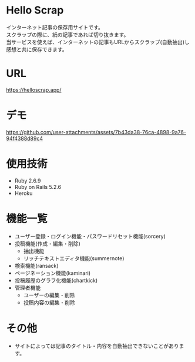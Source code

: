 # Hello Scrap
インターネット記事の保存用サイトです。<br>
スクラップの際に、紙の記事であれば切り抜きます。<br>
当サービスを使えば、インターネットの記事もURLからスクラップ(自動抽出)し感想と共に保存できます。<br>

# URL
https://helloscrap.app/

# デモ

https://github.com/user-attachments/assets/7b43da38-76ca-4898-9a76-94f4388d89c4


# 使用技術
- Ruby 2.6.9
- Ruby on Rails 5.2.6
- Heroku

# 機能一覧
- ユーザー登録・ログイン機能・パスワードリセット機能(sorcery)
- 投稿機能(作成・編集・削除)
    - 抽出機能
    - リッチテキストエディタ機能(summernote)
- 検索機能(ransack)
- ページネーション機能(kaminari)
- 投稿履歴のグラフ化機能(chartkick)
- 管理者機能
    - ユーザーの編集・削除
    - 投稿内容の編集・削除

# その他
- サイトによっては記事のタイトル・内容を自動抽出できないことがあります。
